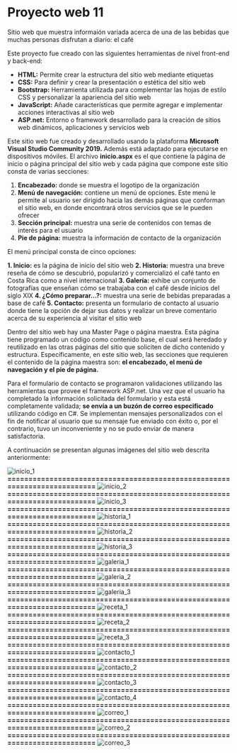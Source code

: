 # Proyecto web 11

Sitio web que muestra informaión variada acerca de una de las bebidas que muchas personas disfrutan a diario: el café

Este proyecto fue creado con las siguientes herramientas de nivel front-end y back-end:

- **HTML:** 	Permite crear la estructura del sitio web mediante etiquetas
- **CSS:** 	Para definir y crear la presentación o estética del sitio web
- **Bootstrap:**	Herramienta utilizada para complementar las hojas de estilo CSS y personalizar la apariencia del sitio web
- **JavaScript:** 	Añade características que permite agregar e implementar acciones interactivas al sitio web
- **ASP.net:**	Entorno o framework desarrollado para la creación de sitios web dinámicos, aplicaciones y servicios web

Este sitio web fue creado y desarrollado usando la plataforma **Microsoft Visual Studio Community 2019.** Además está adaptado para ejecutarse en dispositivos móviles. El archivo **inicio.aspx** es el que contiene la página de inicio o página principal del sitio web y cada página que compone este sitio consta de varias secciones:

1.	 **Encabezado:** donde se muestra el logotipo de la organización
1.	 **Menú de navegación:** contiene un menú de opciones. Este menú le permite al usuario ser dirigido hacia las demás páginas que conforman el sitio web, en donde encontrará otros servicios que se le pueden ofrecer
1.	 **Sección principal:** muestra una serie de contenidos con temas de interés para el usuario
1.	 **Pie de página:** muestra la información de contacto de la organización

El menú principal consta de cinco opciones:

**1.	Inicio:** es la página de inicio del sitio web
**2.	Historia:** muestra una breve reseña de cómo se descubrió, popularizó y comercializó el café tanto en Costa Rica como a nivel internacional
**3.	Galería:** exhibe un conjunto de fotografías que enseñan cómo se trabajaba con el café desde inicios del siglo XIX
**4.	¿Cómo preparar…?:** muestra una serie de bebidas preparadas a base de café
**5.	Contacto:** presenta un formulario de contacto al usuario donde tiene la opción de dejar sus datos y realizar un breve comentario acerca de su experiencia al visitar el sitio web

Dentro del sitio web hay una Master Page o página maestra. Esta página tiene programado un código como contenido base, el cual será heredado y reutilizado en las otras páginas del sitio que soliciten de dicho contenido y estructura. Específicamente, en este sitio web, las secciones que requieren el contenido de la página maestra son: **el encabezado, el menú de navegación y el pie de página.**

Para el formulario de contacto se programaron validaciones utilizando las herramientas que provee el framework ASP.net. Una vez que el usuario ha completado la información solicitada del formulario y esta está completamente validada; **se envía a un buzón de correo especificado** utilizando código en C#. Se implementan mensajes personalizados con el fin de notificar al usuario que su mensaje fue enviado con éxito o, por el contrario, tuvo un inconveniente y no se pudo enviar de manera satisfactoria.

A continuación se presentan algunas imágenes del sitio web descrita anteriormente:


![inicio_1](https://github.com/misproyectosweb/proyecto-web-11/assets/98922137/74eda8b6-3d4d-4add-8f8f-b832f0fb1e8a)
**==========================================================================**
![inicio_2](https://github.com/misproyectosweb/proyecto-web-11/assets/98922137/2c8cdf70-e09d-410b-b0fb-49fa6861014a)
**==========================================================================**
![inicio_3](https://github.com/misproyectosweb/proyecto-web-11/assets/98922137/f35fc696-84a3-4c8a-b55f-a3bc0c134505)
**==========================================================================**
![historia_1](https://github.com/misproyectosweb/proyecto-web-11/assets/98922137/5c0ab7b8-19bb-4d5d-9dd3-bfc05e47fdb8)
**==========================================================================**
![historia_2](https://github.com/misproyectosweb/proyecto-web-11/assets/98922137/d9a50c6a-eb66-4b0b-93ec-a4da2b45395b)
**==========================================================================**
![historia_3](https://github.com/misproyectosweb/proyecto-web-11/assets/98922137/135dfe23-8544-4611-82d1-989d53cb1b82)
**==========================================================================**
![galeria_1](https://github.com/misproyectosweb/proyecto-web-11/assets/98922137/a6e7d554-6539-4cf9-b197-8428dcf32658)
**==========================================================================**
![galeria_2](https://github.com/misproyectosweb/proyecto-web-11/assets/98922137/29e27f5c-92e0-4de9-8601-aaaa0a8d2132)
**==========================================================================**
![galeria_3](https://github.com/misproyectosweb/proyecto-web-11/assets/98922137/6e5440f6-85d1-4dad-8ca0-bc58faa46cf6)
**==========================================================================**
![receta_1](https://github.com/misproyectosweb/proyecto-web-11/assets/98922137/6bc62f6e-cf51-418e-8d95-63aed49821b8)
**==========================================================================**
![receta_2](https://github.com/misproyectosweb/proyecto-web-11/assets/98922137/82b1e049-c06d-4c39-abba-43d9e418dbe0)
**==========================================================================**
![receta_3](https://github.com/misproyectosweb/proyecto-web-11/assets/98922137/dcc06780-e82e-4e50-bc16-0809ac32a0a2)
**==========================================================================**
![contacto_1](https://github.com/misproyectosweb/proyecto-web-11/assets/98922137/0bc5dc66-abcc-42c8-b285-0036ad1ad72f)
**==========================================================================**
![contacto_2](https://github.com/misproyectosweb/proyecto-web-11/assets/98922137/cc6c2d07-15c2-44f7-9b59-5dae2b62feb8)
**==========================================================================**
![contacto_3](https://github.com/misproyectosweb/proyecto-web-11/assets/98922137/492b588b-2b8a-4f9a-93fe-9e45519871bf)
**==========================================================================**
![contacto_4](https://github.com/misproyectosweb/proyecto-web-11/assets/98922137/d7977a98-ba3a-433a-bda9-847a20c3c3e9)
**==========================================================================**
![correo_1](https://github.com/misproyectosweb/proyecto-web-11/assets/98922137/fa807a75-bef8-4052-8eb5-12e69035c6f6)
**==========================================================================**
![correo_2](https://github.com/misproyectosweb/proyecto-web-11/assets/98922137/c9c1d0e1-813f-47e2-a3b1-5f8e3367f756)
**==========================================================================**
![correo_3](https://github.com/misproyectosweb/proyecto-web-11/assets/98922137/c00e538e-ae88-4ee9-96dd-f9413b4f1bdd)
